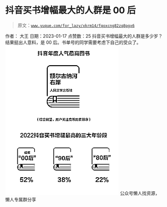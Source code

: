 # 抖音买书增幅最大的人群是 00 后

> 原文：[`www.yuque.com/for_lazy/xkrm14/fqoxcng82zq8pgx6`](https://www.yuque.com/for_lazy/xkrm14/fqoxcng82zq8pgx6)

<ne-p id="u7983a24c" data-lake-id="u7983a24c"><ne-text id="u400e591f">作者： 大王</ne-text></ne-p> <ne-p id="u254a528d" data-lake-id="u254a528d"><ne-text id="u091438f4">日期：2023-01-17</ne-text></ne-p> <ne-p id="ud27bba38" data-lake-id="ud27bba38"><ne-text id="u5b116c8d">点赞数：</ne-text><ne-text id="uf280e05b" ne-bold="true">25</ne-text></ne-p> <ne-hole id="uee9c828a" data-lake-id="uee9c828a"><ne-card data-card-name="hr" data-card-type="block" id="eHOXa" data-event-boundary="card"><ne-p id="u1bfb6524" data-lake-id="u1bfb6524"><ne-text id="u2f6ea04d">抖音买书增幅最大的人群是多少岁？ 结果挺出人意料，是 00 后。书单号的同学需要考虑下自己的受众了。</ne-text></ne-p> <ne-p id="ub88d8cca" data-lake-id="ub88d8cca"><ne-card data-card-name="image" data-card-type="inline" id="iewkj" data-event-boundary="card">![](img/3c806763ca0a50d6edfac17780431f3f.png)</ne-card></ne-p> <ne-hole id="ua32668e1" data-lake-id="ua32668e1"><ne-card data-card-name="hr" data-card-type="block" id="YCnW0" data-event-boundary="card"><ne-p id="ue08e062e" data-lake-id="ue08e062e"><ne-text id="u259b7a69">公众号懒人找资源，懒人专属群分享</ne-text></ne-p></ne-card></ne-hole></ne-card></ne-hole>